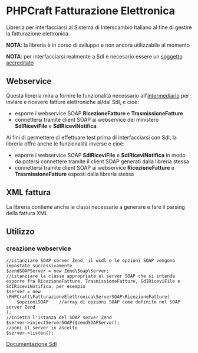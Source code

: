 # PHPCraft Fatturazione Elettronica #

Libreria per interfacciarsi al Sistema di Interscambio Italiano al fine di gestire la fatturazione elettronica.

__NOTA__: la libreria è in corso di sviluppo e non ancora utilizzabile al momento

__NOTA__: per interfacciarsi realmente a SdI è necesario essere un [soggetto accreditato](https://sdi.fatturapa.gov.it/SdI2FatturaPAWeb/AccediAlServizioAction.do?pagina=accreditamento_canale)

## Webservice ##

Questa libreria mira a fornire le funzionalità necessario all'[intermediario](https://www.fatturapa.gov.it/export/fatturazione/it/c-3.htm) per inviare e ricevere fatture elettroniche al/dal SdI, e cioè:

* esporre i webservice SOAP __RicezioneFatture__ e __TrasmissioneFatture__
* connettersi tramite client SOAP ai webservice del ministero __SdIRiceviFile__ e __SdIRiceviNotifica__

Ai fini di permettere di effettuare test prima di interfacciarsi con SdI, la libreria offre anche le funzionalità inverse e cioè:

* esporre i webservice SOAP __SdIRiceviFile__ e __SdIRiceviNotifica__ in modo da potersi connettere tramite il client SOAP generati dalla libreria stessa
* connettersi tramite client SOAP ai webservice __RicezioneFatture__ e __TrasmissioneFatture__ esposti dalla libreria stessa

## XML fattura ##

La libreria contiene anche le classi necessarie a generare e fare il parsing della fattura XML

## Utilizzo ##

### creazione webservice ###

    //istanziare SOAP server Zend, il wsdl e le opzioni SOAP vengono impostate successivamente
    $zendSOAPServer = new Zend\Soap\Server;
    //istanziare la classe appropriata al server SOAP che si intende esporre fra RicezioneFatture, TrasmissioneFatture, SdIRiceviFile e SdIRiceviNotifica, per esempio
    $server = new \PHPCraft\FatturazioneElettronica\ServerSOAP\RicezioneFatture(
        $opzioniSOAP    //array di opzioni SOAP come definite nel SOAP server Zend
    );
    //inietta l'istanza del SOAP server Zend
    $server->injectServerSOAP($zendSOAPServer);
    //poni il server in ascolto
    $server->listen();

[Documentazione SdI](https://www.fatturapa.gov.it/export/fatturazione/it/normativa/f-3.htm)
